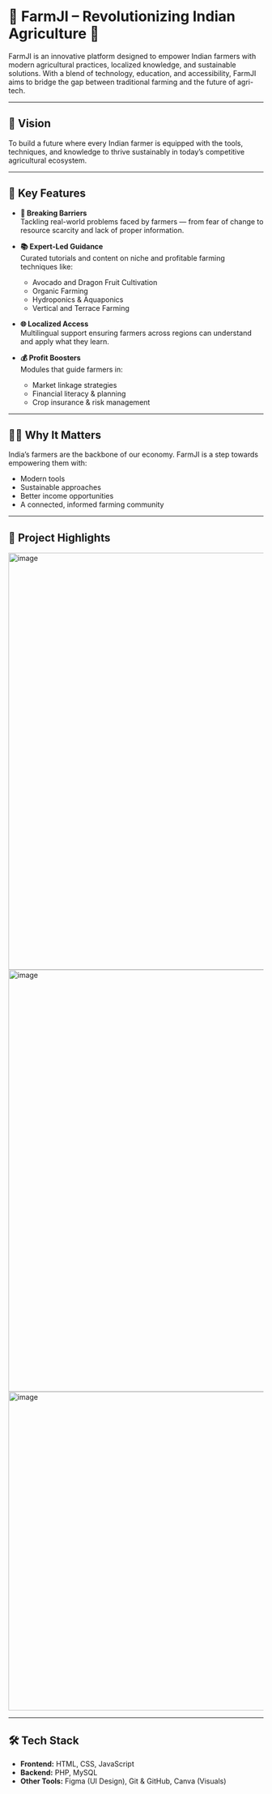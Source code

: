 # 🌾 FarmJI – Revolutionizing Indian Agriculture 🚀

FarmJI is an innovative platform designed to empower Indian farmers with modern agricultural practices, localized knowledge, and sustainable solutions. With a blend of technology, education, and accessibility, FarmJI aims to bridge the gap between traditional farming and the future of agri-tech.

---

## 🌱 Vision

To build a future where every Indian farmer is equipped with the tools, techniques, and knowledge to thrive sustainably in today’s competitive agricultural ecosystem.

---

## 🌟 Key Features

- **🚜 Breaking Barriers**  
  Tackling real-world problems faced by farmers — from fear of change to resource scarcity and lack of proper information.

- **📚 Expert-Led Guidance**  
  Curated tutorials and content on niche and profitable farming techniques like:
  - Avocado and Dragon Fruit Cultivation
  - Organic Farming
  - Hydroponics & Aquaponics
  - Vertical and Terrace Farming

- **🌐 Localized Access**  
  Multilingual support ensuring farmers across regions can understand and apply what they learn.

- **💰 Profit Boosters**  
  Modules that guide farmers in:
  - Market linkage strategies
  - Financial literacy & planning
  - Crop insurance & risk management

---

## 👨‍🌾 Why It Matters

India’s farmers are the backbone of our economy. FarmJI is a step towards empowering them with:
- Modern tools
- Sustainable approaches
- Better income opportunities
- A connected, informed farming community

---

## 📸 Project Highlights
<img width="1883" height="824" alt="image" src="https://github.com/user-attachments/assets/7f6f0277-d8ef-42b8-b628-0935fe963e7e" />

<img width="1671" height="834" alt="image" src="https://github.com/user-attachments/assets/fe047ffb-bbd9-42d9-b1d0-98038ab0ac61" />

<img width="1606" height="630" alt="image" src="https://github.com/user-attachments/assets/793c263a-be65-4161-b8d7-dbe0b0a2b029" />


---

## 🛠 Tech Stack

- **Frontend:** HTML, CSS, JavaScript
- **Backend:** PHP, MySQL  
- **Other Tools:** Figma (UI Design), Git & GitHub, Canva (Visuals)



